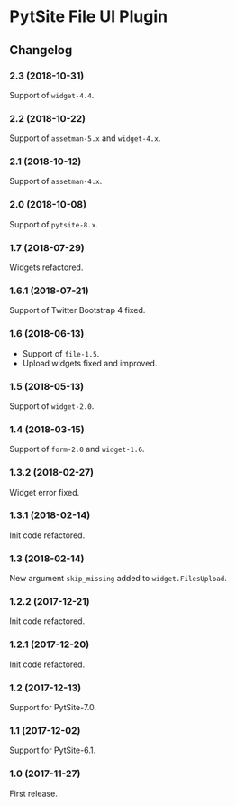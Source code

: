# PytSite File UI Plugin


## Changelog


### 2.3 (2018-10-31)

Support of `widget-4.4`.


### 2.2 (2018-10-22)

Support of `assetman-5.x` and `widget-4.x`.


### 2.1 (2018-10-12)

Support of `assetman-4.x`.


### 2.0 (2018-10-08)

Support of `pytsite-8.x`.


### 1.7 (2018-07-29)

Widgets refactored.


### 1.6.1 (2018-07-21)

Support of Twitter Bootstrap 4 fixed.


### 1.6 (2018-06-13)

- Support of `file-1.5`.
- Upload widgets fixed and improved.


### 1.5 (2018-05-13)

Support of `widget-2.0`.


### 1.4 (2018-03-15)

Support of `form-2.0` and `widget-1.6`.


### 1.3.2 (2018-02-27)

Widget error fixed.


### 1.3.1 (2018-02-14)

Init code refactored.


### 1.3 (2018-02-14)

New argument `skip_missing` added to `widget.FilesUpload`.


### 1.2.2 (2017-12-21)

Init code refactored.


### 1.2.1 (2017-12-20)

Init code refactored.


### 1.2 (2017-12-13)

Support for PytSite-7.0.


### 1.1 (2017-12-02)

Support for PytSite-6.1.


### 1.0 (2017-11-27)

First release.
